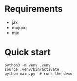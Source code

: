 # Requirements
- jax
- mujoco
- mjx

# Quick start
```shell
python3 -m venv .venv
source .venv/bin/activate
python main.py  # runs the demo
```
